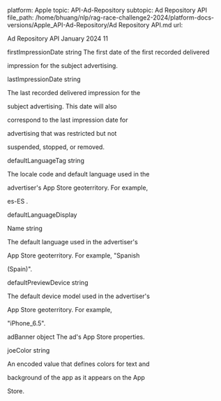 platform: Apple
topic: API-Ad-Repository
subtopic: Ad Repository API
file_path: /home/bhuang/nlp/rag-race-challenge2-2024/platform-docs-versions/Apple_API-Ad-Repository/Ad Repository API.md
url: <EMPTY>

Ad Repository API January 2024 11

firstImpressionDate string The first date of the first recorded delivered

impression for the subject advertising.



lastImpressionDate string



The last recorded delivered impression for the

subject advertising. This date will also

correspond to the last impression date for

advertising that was restricted but not

suspended, stopped, or removed.



defaultLanguageTag string

The locale code and default language used in the

advertiser's App Store geoterritory. For example,

es-ES .



defaultLanguageDisplay

Name string

The default language used in the advertiser's

App Store geoterritory. For example, "Spanish

(Spain)".



defaultPreviewDevice string

The default device model used in the advertiser's

App Store geoterritory. For example,

"iPhone_6.5".



adBanner object The ad's App Store properties.



joeColor string

An encoded value that defines colors for text and

background of the app as it appears on the App

Store.